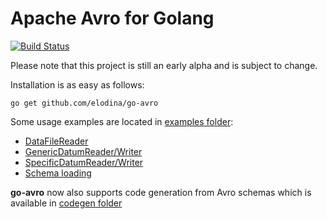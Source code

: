 Apache Avro for Golang
=====================

[![Build Status](https://travis-ci.org/elodina/go-avro.svg?branch=master)](https://travis-ci.org/stealthly/go-avro)

Please note that this project is still an early alpha and is subject to change.

Installation is as easy as follows:

`go get github.com/elodina/go-avro`

Some usage examples are located in [examples folder](https://github.com/elodina/go-avro/tree/master/examples):

* [DataFileReader](https://github.com/elodina/go-avro/blob/master/examples/data_file/data_file.go)
* [GenericDatumReader/Writer](https://github.com/elodina/go-avro/blob/master/examples/generic_datum/generic_datum.go)
* [SpecificDatumReader/Writer](https://github.com/elodina/go-avro/blob/master/examples/specific_datum/specific_datum.go)
* [Schema loading](https://github.com/elodina/go-avro/blob/master/examples/load_schema/load_schema.go)


**go-avro** now also supports code generation from Avro schemas which is available in [codegen folder](https://github.com/elodina/go-avro/tree/master/codegen)
